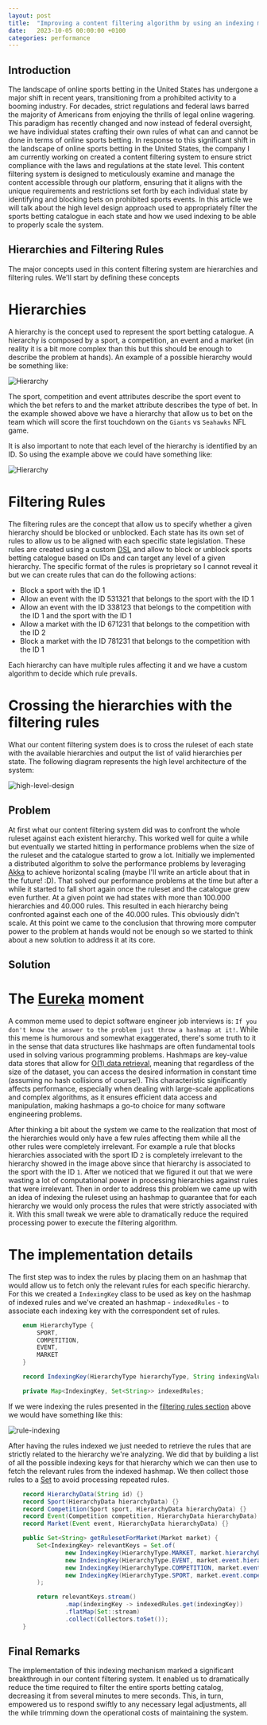 ```yaml
---
layout: post
title:  "Improving a content filtering algorithm by using an indexing mechanism"
date:   2023-10-05 00:00:00 +0100
categories: performance
---
```


## Introduction

The landscape of online sports betting in the United States has undergone a major shift in recent years, transitioning from a prohibited activity to a booming industry. For decades, strict regulations and federal laws barred the majority of Americans from enjoying the thrills of legal online wagering. This paradigm has recently changed and now instead of federal oversight, we have individual states crafting their own rules of what can and cannot be done in terms of online sports betting. In response to this significant shift in the landscape of online sports betting in the United States, the company I am currently working on created a content filtering system to ensure strict compliance with the laws and regulations at the state level. This content filtering system is designed to meticulously examine and manage the content accessible through our platform, ensuring that it aligns with the unique requirements and restrictions set forth by each individual state by identifying and blocking bets on prohibited sports events. In this article we will talk about the high level design approach used to appropriately filter the sports betting catalogue in each state and how we used indexing to be able to properly scale the system.

## Hierarchies and Filtering Rules

The major concepts used in this content filtering system are hierarchies and filtering rules. We'll start by defining these concepts

# Hierarchies

A hierarchy is the concept used to represent the sport betting catalogue. A hierarchy is composed by a sport, a competition, an event and a market (in reality it is a bit more complex than this but this should be enough to describe the problem at hands). An example of a possible hierarchy would be something like:

![Hierarchy](/images/2023-10-05-improving-a-content-filtering-algorithm-by-using-an-indexing-mechanism/hierarchy.jpg)

The sport, competition and event attributes describe the sport event to which the bet refers to and the market attribute describes the type of bet. In the example showed above we have a hierarchy that allow us to bet on the team which will score the first touchdown on the `Giants` vs `Seahawks` NFL game.

It is also important to note that each level of the hierarchy is identified by an ID. So using the example above we could have something like:

![Hierarchy](/images/2023-10-05-improving-a-content-filtering-algorithm-by-using-an-indexing-mechanism/hierarchy-id.jpg)

# Filtering Rules

The filtering rules are the concept that allow us to specify whether a given hierarchy should be blocked or unblocked. Each state has its own set of rules to allow us to be aligned with each specific state legislation. These rules are created using a custom [DSL](https://en.wikipedia.org/wiki/Domain-specific_language) and allow to block or unblock sports betting catalogue based on IDs and can target any level of a given hierarchy. The specific format of the rules is proprietary so I cannot reveal it but we can create rules that can do the following actions:

  - Block a sport with the ID 1
  - Allow an event with the ID 531321 that belongs to the sport with the ID 1
  - Allow an event with the ID 338123 that belongs to the competition with the ID 1 and the sport with the ID 1
  - Allow a market with the ID 671231 that belongs to the competition with the ID 2
  - Block a market with the ID 781231 that belongs to the competition with the ID 1

Each hierarchy can have multiple rules affecting it and we have a custom algorithm to decide which rule prevails.

# Crossing the hierarchies with the filtering rules

What our content filtering system does is to cross the ruleset of each state with the available hierarchies and output the list of valid hierarchies per state. The following diagram represents the high level architecture of the system:

![high-level-design](/images/2023-10-05-improving-a-content-filtering-algorithm-by-using-an-indexing-mechanism/content-filtering-system-high-level-design.jpg)


## Problem

At first what our content filtering system did was to confront the whole ruleset against each existent hierarchy. This worked well for quite a while but eventually we started hitting in performance problems when the size of the ruleset and the catalogue started to grow a lot. Initially we implemented a distributed algorithm to solve the performance problems by leveraging [Akka](https://en.wikipedia.org/wiki/Akka_(toolkit)) to achieve horizontal scaling (maybe I'll write an article about that in the future! :D). That solved our performance problems at the time but after a while it started to fall short again once the ruleset and the catalogue grew even further. At a given point we had states with more than 100.000 hierarchies and 40.000 rules. This resulted in each hierarchy being confronted against each one of the 40.000 rules. This obviously didn't scale. At this point we came to the conclusion that throwing more computer power to the problem at hands would not be enough so we started to think about a new solution to address it at its core.  

## Solution

# The [Eureka](https://en.wikipedia.org/wiki/Eureka_(word)) moment

A common meme used to depict software engineer job interviews is: `If you don't know the answer to the problem just throw a hashmap at it!`. While this meme is humorous and somewhat exaggerated, there's some truth to it in the sense that data structures like hashmaps are often fundamental tools used in solving various programming problems. Hashmaps are key-value data stores that allow for [O(1) data retrieval](https://en.wikipedia.org/wiki/Big_O_notation), meaning that regardless of the size of the dataset, you can access the desired information in constant time (assuming no hash collisions of course!). This characteristic significantly affects performance, especially when dealing with large-scale applications and complex algorithms, as it ensures efficient data access and manipulation, making hashmaps a go-to choice for many software engineering problems.

After thinking a bit about the system we came to the realization that most of the hierarchies would only have a few rules affecting them while all the other rules were completely irrelevant. For example a rule that blocks hierarchies associated with the sport ID `2` is completely irrelevant to the hierarchy showed in the image above since that hierarchy is associated to the sport with the ID `1`. After we noticed that we figured it out that we were wasting a lot of computational power in processing hierarchies against rules that were irrelevant. Then in order to address this problem we came up with an idea of indexing the ruleset using an hashmap to guarantee that for each hierarchy we would only process the rules that were strictly associated with it. With this small tweak we were able to dramatically reduce the required processing power to execute the filtering algorithm.

# The implementation details

The first step was to index the rules by placing them on an hashmap that would allow us to fetch only the relevant rules for each specific hierarchy. For this we created a `IndexingKey` class to be used as key on the hashmap of indexed rules and we've created an hashmap - `indexedRules` - to associate each indexing key with the correspondent set of rules.

```java
    enum HierarchyType {
        SPORT,
        COMPETITION,
        EVENT,
        MARKET
    }

    record IndexingKey(HierarchyType hierarchyType, String indexingValue) {}

    private Map<IndexingKey, Set<String>> indexedRules;

```

If we were indexing the rules presented in the [filtering rules section](#filtering-rules) above we would have something like this:

![rule-indexing](/images/2023-10-05-improving-a-content-filtering-algorithm-by-using-an-indexing-mechanism/rule-indexing.jpg)


After having the rules indexed we just needed to retrieve the rules that are strictly related to the hierarchy we're analyzing. We did that by building a list of all the possible indexing keys for that hierarchy which we can then use to fetch the relevant rules from the indexed hashmap. We then collect those rules to a [Set](https://en.wikipedia.org/wiki/Set_(abstract_data_type)) to avoid processing repeated rules.

```java
    record HierarchyData(String id) {}
    record Sport(HierarchyData hierarchyData) {}
    record Competition(Sport sport, HierarchyData hierarchyData) {}
    record Event(Competition competition, HierarchyData hierarchyData) {}
    record Market(Event event, HierarchyData hierarchyData) {}

    public Set<String> getRulesetForMarket(Market market) {
        Set<IndexingKey> relevantKeys = Set.of(
                new IndexingKey(HierarchyType.MARKET, market.hierarchyData.id),
                new IndexingKey(HierarchyType.EVENT, market.event.hierarchyData.id),
                new IndexingKey(HierarchyType.COMPETITION, market.event.competition.hierarchyData.id),
                new IndexingKey(HierarchyType.SPORT, market.event.competition.sport.hierarchyData.id)
        );

        return relevantKeys.stream()
                .map(indexingKey -> indexedRules.get(indexingKey))
                .flatMap(Set::stream)
                .collect(Collectors.toSet());
    }
```

## Final Remarks

The implementation of this indexing mechanism marked a significant breakthrough in our content filtering system. It enabled us to dramatically reduce the time required to filter the entire sports betting catalog, decreasing it from several minutes to mere seconds. This, in turn, empowered us to respond swiftly to any necessary legal adjustments, all the while trimming down the operational costs of maintaining the system.
